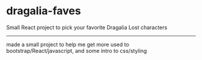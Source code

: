 # dragalia-faves
Small React project to pick your favorite Dragalia Lost characters

---------------------------

made a small project to help me get more used to bootstrap/React/javascript, and some intro to css/styling
